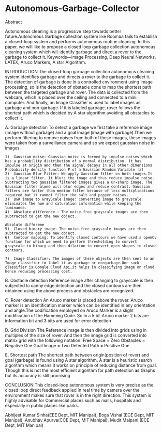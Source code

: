 # Autonomous-Garbage-Collector


 
Abstract

Autonomous cleaning is a progressive step towards better future.Autonomous Garbage collection system like Roomba fails to establish a closed-loop system and performs autonomous routine cleaning. In this paper, we will like to propose a closed loop garbage collection autonomous cleaning system which will identify garbage and direct a rover to the garbage to collect it.
Keywords—Image Processing, Deep Neural Networks, LATEX, Aruco Markers, A star Algorithm.



INTRODUCTION
The closed-loop garbage collection autonomous cleaning system identifies garbage and directs a rover to the garbage to collect it. The detection of garbage is done in a controlled environment using image processing, so is the detection of obstacle done to map the shortest path between the targeted garbage and rover. The data is collected from the webcam, which is placed over the ceiling and connected to a mini computer. And finally, an Image Classifier is used to label images as garbage and non-garbage. If it is labeled garbage, rover follows the shortest path which is decided by A star algorithm avoiding all obstacles to collect it.




A. Garbage detection
To detect a garbage we first take a reference image (image without garbage) and a goal image (image with garbage).Then we perform filtering to remove noises from both of these images, these images were taken from a surveillance camera and so we expect gaussian noise in images.


	1)	Gaussian noise: Gaussian noise is formed by impulse noises which has a probability distribution of a normal distribution. It has impulse at origin and then the signal decays in all other dimensions Probability density function P of a Gaussian Random Variable (z)
	2)	Gaussian Blur Filter: We apply Gaussian filter on both images.It is a linear filter. It blurs the image and thus reduce impulse noise. Subtracting two gaussian filtered images gives a un-sharp image. The Gaussian filter alone will blur edges and reduce contrast. Gaussian filters are faster than median filter because of less multiplications required but it cannot filter the salt and pepper noises.
	3)	BGR image to GrayScale image: Converting image to grayscale eliminates the hue and saturation information while keeping the luminance.
	4)	Absolute difference : The noise-free grayscale images are then subtracted to get the new object.

	Absolute differene
	5)	Closed binary image: The noise-free grayscale images are then subtracted to get the new object.
	6)	Contour mapping: To identify closed contours we have used a openCv function for which we need to perform thresholding to convert grayscale to binary and then dilation to convert open shapes to closed contours.
	
	7)	Image Classifier: The images of these objects are then sent to an Image classifier to label it as garbage or nongarbage.One suck classifier is Google Cloud Api,it helps in classifying image on cloud hence reducing processing cost.
	
	
	
B. Obstacle detection
Reference image after changing to grayscale is then subjected to canny edge detection and the closed contours are then obtained using the above process and obstacles are recognized.




C. Rover detection
An Aruco marker is placed above the rover. Aruco marker is an identification marker which can be identified in any orientation and angle.The codification employed on Aruco Marker is a slight modification of the Hamming Code. So in a 5 bit Aruco marker 2 bits are information bit and 3 bits are used for error detection
 

D. Grid Division
The Reference image is then divided into grids using in multiples of the size of rover. And then the image grid is converted into matrix grid with the following notation.
Free Space = Zero
Obstacles = Negative One
Goal Image = Two
Detected Path = Positive One
 


E. Shortest path
The shortest path between origin(position of rover) and goal (garbage) is found using A star algorithm. A star is a heuristic search algorithm which means it works on principle of reducing distance from goal. Though this is not the most efficient algorithm for path detection as Graphs but its accuracy is still promising.



CONCLUSION
This closed-loop autonomous system is very precise as the closed loop direct feedback applied in real time by camera over the environment makes sure that rover is in the right direction. This system is highly advisable for Commercial places such as malls, hospitals and especially in public places like parks.


Abhijeet Kumar Sinha(EEE Dept, MIT Manipal),
Boga Vishal (ECE Dept, MIT Manipal), 
Anubhav Apurva(CCE Dept, MIT Manipal),
Mudit Malpani (ECE Dept, MIT Manipal)

